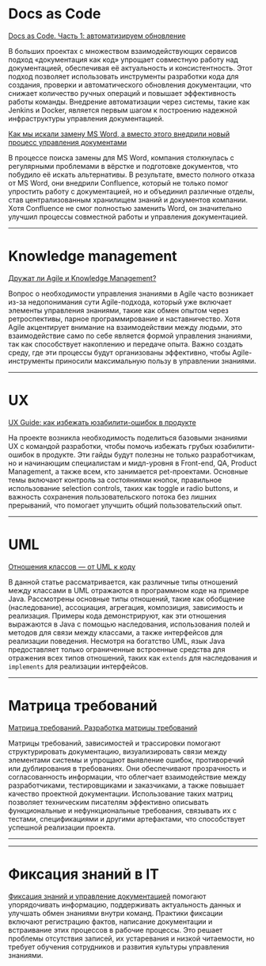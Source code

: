 # Docs as Code

[Docs as Code. Часть 1: автоматизируем обновление](https://habr.com/ru/companies/youla/articles/459640/)

В больших проектах с множеством взаимодействующих сервисов подход «документация как код» упрощает совместную работу над документацией, обеспечивая её актуальность и консистентность. Этот подход позволяет использовать инструменты разработки кода для создания, проверки и автоматического обновления документации, что снижает количество ручных операций и повышает эффективность работы команды. Внедрение автоматизации через системы, такие как Jenkins и Docker, является первым шагом к построению надежной инфраструктуры управления документацией.

[Как мы искали замену MS Word, а вместо этого внедрили новый процесс управления документами](https://habr.com/ru/articles/463877/)

В процессе поиска замены для MS Word, компания столкнулась с регулярными проблемами в вёрстке и подготовке документов, что побудило её искать альтернативы. В результате, вместо полного отказа от MS Word, они внедрили Confluence, который не только помог упростить работу с документацией, но и объединил различные отделы, став централизованным хранилищем знаний и документов компании. Хотя Confluence не смог полностью заменить Word, он значительно улучшил процессы совместной работы и управления документацией.



---

# Knowledge management

[Дружат ли Agile и Knowledge Management?](https://habr.com/ru/articles/472612/)

Вопрос о необходимости управления знаниями в Agile часто возникает из-за недопонимания сути Agile-подхода, который уже включает элементы управления знаниями, такие как обмен опытом через ретроспективы, парное программирование и наставничество. Хотя Agile акцентирует внимание на взаимодействии между людьми, это взаимодействие само по себе является формой управления знаниями, так как способствует накоплению и передаче опыта. Важно создать среду, где эти процессы будут организованы эффективно, чтобы Agile-инструменты приносили максимальную пользу в управлении знаниями.

---

# UX

[UX Guide: как избежать юзабилити-ошибок в продукте](https://dou.ua/lenta/articles/ux-guide/)

На проекте возникла необходимость поделиться базовыми знаниями UX с командой разработки, чтобы помочь избежать грубых юзабилити-ошибок в продукте. Эти гайды будут полезны не только разработчикам, но и начинающим специалистам и мидл-уровня в Front-end, QA, Product Management, а также всем, кто занимается pet-проектами. Основные темы включают контроль за состояниями кнопок, правильное использование selection controls, таких как toggle и radio buttons, и важность сохранения пользовательского потока без лишних прерываний, что помогает улучшить общий пользовательский опыт.

---

# UML

[Отношения классов — от UML к коду](https://habr.com/ru/articles/150041/)

В данной статье рассматривается, как различные типы отношений между классами в UML отражаются в программном коде на примере Java. Рассмотрены основные типы отношений, такие как обобщение (наследование), ассоциация, агрегация, композиция, зависимость и реализация. Примеры кода демонстрируют, как эти отношения выражаются в Java с помощью наследования, использования полей и методов для связи между классами, а также интерфейсов для реализации поведения. Несмотря на богатство UML, язык Java предоставляет только ограниченные встроенные средства для отражения всех типов отношений, таких как `extends` для наследования и `implements` для реализации интерфейсов.

---

# Матрица требований

[Матрица требований. Разработка матрицы требований](https://studfile.net/preview/1848692/page:22/)

Матрицы требований, зависимостей и трассировки помогают структурировать документацию, визуализировать связи между элементами системы и упрощают выявление ошибок, противоречий или дублирования в требованиях. Они обеспечивают прозрачность и согласованность информации, что облегчает взаимодействие между разработчиками, тестировщиками и заказчиками, а также повышает качество проектной документации. Использование таких матриц позволяет техническим писателям эффективно описывать функциональные и нефункциональные требования, связывать их с тестами, спецификациями и другими артефактами, что способствует успешной реализации проекта.

---

---

# Фиксация знаний в IT

[Фиксация знаний и управление документацией](https://pragmatic-km.guide/practices/knowledge-registration/README.html) помогают упорядочивать информацию, поддерживать актуальность данных и улучшать обмен знаниями внутри команд. Практики фиксации включают регистрацию фактов, написание документации и встраивание этих процессов в рабочие процессы. Это решает проблемы отсутствия записей, их устаревания и низкой читаемости, но требует обучения сотрудников и развития культуры управления знаниями.
